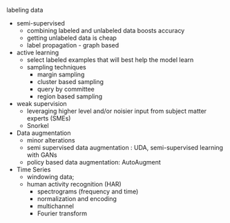 labeling data
* semi-supervised
    * combining labeled and unlabeled data boosts accuracy
    * getting unlabeled data is cheap
    * label propagation - graph based
* active learning
    * select labeled examples that will best help the model learn
    * sampling techniques
        * margin sampling
        * cluster based sampling
        * query by committee
        * region based sampling
* weak supervision
    * leveraging higher level and/or noisier input from subject matter experts (SMEs)
    * Snorkel
* Data augmentation
    * minor alterations
    * semi supervised data augmentation : UDA, semi-supervised learning with GANs
    * policy based data augmentation: AutoAugment
* Time Series
    * windowing data;
    * human activity recognition (HAR)
        * spectrograms (frequency and time)
        * normalization and encoding
        * multichannel
        * Fourier transform